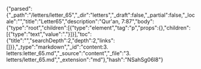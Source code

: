 {"parsed":{"_path":"/letters/letter_65","_dir":"letters","_draft":false,"_partial":false,"_locale":"","title":"Letter65","description":"Qur'an, 7:87","body":{"type":"root","children":[{"type":"element","tag":"p","props":{},"children":[{"type":"text","value":"."}]}],"toc":{"title":"","searchDepth":2,"depth":2,"links":[]}},"_type":"markdown","_id":"content:3. letters:letter_65.md","_source":"content","_file":"3. letters/letter_65.md","_extension":"md"},"hash":"NSahSg06l8"}